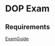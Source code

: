 # DOP Exam
## Requirements
[ExamGuide](https://d1.awsstatic.com/training-and-certification/docs-devops-pro/AWS-Certified-DevOps-Engineer-Professional_Exam-Guide.pdf)